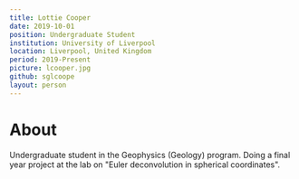 ```yaml
---
title: Lottie Cooper
date: 2019-10-01
position: Undergraduate Student
institution: University of Liverpool
location: Liverpool, United Kingdom
period: 2019-Present
picture: lcooper.jpg
github: sglcoope
layout: person
---
```


# About

Undergraduate student in the Geophysics (Geology) program.
Doing a final year project at the lab on "Euler deconvolution in spherical
coordinates".
